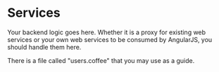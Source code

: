 Services
========

Your backend logic goes here. Whether it is a proxy for existing web services or your own web services to be
consumed by AngularJS, you should handle them here.

There is a file called "users.coffee" that you may use as a guide.